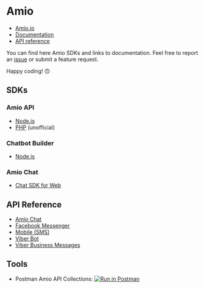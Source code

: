 # Amio

- [Amio.io](https://amio.io)
- [Documentation](https://docs.amio.io/docs)
- [API reference](https://docs.amio.io/reference)

You can find here Amio SDKs and links to documentation. Feel free to report an [issue](https://github.com/amio-io/amio/issues/new) or submit a feature request.

Happy coding! 🙃

## SDKs

### Amio API
  - [Node.js](https://github.com/amio-io/amio-sdk-js)
  - [PHP](https://github.com/myps/amio-php-sdk) (unofficial)

### Chatbot Builder
  - [Node.js](https://github.com/amio-io/amio-chatbot-builder-js)

### Amio Chat
  - [Chat SDK for Web](https://github.com/amio-io/amio-chat-sdk-web)

## API Reference
  - [Amio Chat](https://docs.amio.io/v1.0/reference#api-amio-chat)
  - [Facebook Messenger](https://docs.amio.io/v1.0/reference#api-facebook-messenger)
  - [Mobile (SMS)](https://docs.amio.io/v1.0/reference#api-mobile)
  - [Viber Bot](https://docs.amio.io/v1.0/reference#api-viber)
  - [Viber Business Messages](https://docs.amio.io/v1.0/reference#api-viber-business-messages)
  
## Tools
  - Postman Amio API Collections: [![Run in Postman](https://run.pstmn.io/button.svg)](https://github.com/amio-io/amio-postman-collection)

